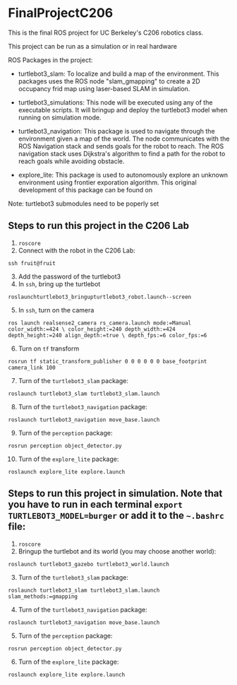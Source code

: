 # FinalProjectC206
This is the final ROS project for UC Berkeley's C206 robotics class. 

This project can be run as a simulation or in real hardware

ROS Packages in the project:
* turtlebot3_slam: To localize and build a map of the environment. This packages uses the ROS node "slam_gmapping" to create a 2D occupancy frid map using laser-based SLAM in simulation. 

* turtlebot3_simulations: This node will be executed using any of the executable scripts. It will bringup and deploy the turtlebot3 model when running on simulation mode.

* turtlebot3_navigation: This package is used to navigate through the environment given a map of the world. The node communicates with the ROS Navigation stack and sends goals for the robot to reach. The ROS navigation stack uses Dijkstra's algorithm to find a path for the robot to reach goals while avoiding obstacle.

* explore_lite: This package is used to autonomously explore an unknown environment using frontier exporation algorithm. This original development of this package can be found on 

Note: turtlebot3 submodules need to be poperly set

## Steps to run this project in the C206 Lab
1. ```roscore```
2. Connect with the robot in the C206 Lab:
```
ssh fruit@fruit
```
3. Add the password of the turtlebot3
4. In ```ssh```, bring up the turtlebot
```
roslaunchturtlebot3_bringupturtlebot3_robot.launch--screen
```
5. In ```ssh```, turn on the camera
```
ros launch realsense2_camera rs_camera.launch mode:=Manual color_width:=424 \ color_height:=240 depth_width:=424 depth_height:=240 align_depth:=true \ depth_fps:=6 color_fps:=6
```
6. Turn on ```tf``` transform
```
rosrun tf static_transform_publisher 0 0 0 0 0 0 base_footprint camera_link 100
```
7. Turn of the ```turtlebot3_slam``` package:
```
roslaunch turtlebot3_slam turtlebot3_slam.launch
```
   
8. Turn of the ```turtlebot3_navigation``` package:
```
roslaunch turtlebot3_navigation move_base.launch
```
9. Turn of the ```perception``` package:
```
rosrun perception object_detector.py
```
10. Turn of the ```explore_lite``` package:
```
roslaunch explore_lite explore.launch
```
## Steps to run this project in simulation. Note that you have to run in each terminal ```export TURTLEBOT3_MODEL=burger``` or add it to the ```~.bashrc``` file:
1. ```roscore```
2. Bringup the turtlebot and its world (you may choose another world):
```
roslaunch turtlebot3_gazebo turtlebot3_world.launch
```
3. Turn of the ```turtlebot3_slam``` package:
```
roslaunch turtlebot3_slam turtlebot3_slam.launch slam_methods:=gmapping
```
4. Turn of the ```turtlebot3_navigation``` package:
```
roslaunch turtlebot3_navigation move_base.launch
```
5. Turn of the ```perception``` package:
```
rosrun perception object_detector.py
```
6.  Turn of the ```explore_lite``` package:
```
roslaunch explore_lite explore.launch
```

